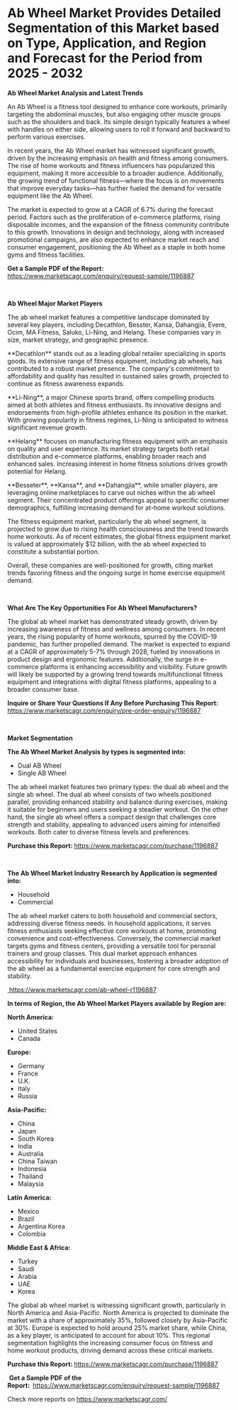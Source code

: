 <p><h1>Ab Wheel Market Provides Detailed Segmentation of this Market based on Type, Application, and Region and Forecast for the Period from 2025 - 2032</h1></p><p><strong>Ab Wheel Market Analysis and Latest Trends</strong></p>
<p><p>An Ab Wheel is a fitness tool designed to enhance core workouts, primarily targeting the abdominal muscles, but also engaging other muscle groups such as the shoulders and back. Its simple design typically features a wheel with handles on either side, allowing users to roll it forward and backward to perform various exercises. </p><p>In recent years, the Ab Wheel market has witnessed significant growth, driven by the increasing emphasis on health and fitness among consumers. The rise of home workouts and fitness influencers has popularized this equipment, making it more accessible to a broader audience. Additionally, the growing trend of functional fitness—where the focus is on movements that improve everyday tasks—has further fueled the demand for versatile equipment like the Ab Wheel.</p><p>The market is expected to grow at a CAGR of 6.7% during the forecast period. Factors such as the proliferation of e-commerce platforms, rising disposable incomes, and the expansion of the fitness community contribute to this growth. Innovations in design and technology, along with increased promotional campaigns, are also expected to enhance market reach and consumer engagement, positioning the Ab Wheel as a staple in both home gyms and fitness facilities.</p></p>
<p><strong>Get a Sample PDF of the Report:&nbsp;</strong> <a href="https://www.marketscagr.com/enquiry/request-sample/1196887?utm_campaign=2014&utm_medium=2&utm_source=Github&utm_content=ia&utm_term=07022025&utm_id=ab-wheel">https://www.marketscagr.com/enquiry/request-sample/1196887</a></p>
<p>&nbsp;</p>
<p><strong>Ab Wheel Major Market Players</strong></p>
<p><p>The ab wheel market features a competitive landscape dominated by several key players, including Decathlon, Besster, Kansa, Dahangjia, Evere, Ocim, MA Fitness, Saluko, Li-Ning, and Helang. These companies vary in size, market strategy, and geographic presence.</p><p>**Decathlon** stands out as a leading global retailer specializing in sports goods. Its extensive range of fitness equipment, including ab wheels, has contributed to a robust market presence. The company's commitment to affordability and quality has resulted in sustained sales growth, projected to continue as fitness awareness expands.</p><p>**Li-Ning**, a major Chinese sports brand, offers compelling products aimed at both athletes and fitness enthusiasts. Its innovative designs and endorsements from high-profile athletes enhance its position in the market. With growing popularity in fitness regimes, Li-Ning is anticipated to witness significant revenue growth.</p><p>**Helang** focuses on manufacturing fitness equipment with an emphasis on quality and user experience. Its market strategy targets both retail distribution and e-commerce platforms, enabling broader reach and enhanced sales. Increasing interest in home fitness solutions drives growth potential for Helang.</p><p>**Besseter**, **Kansa**, and **Dahangjia**, while smaller players, are leveraging online marketplaces to carve out niches within the ab wheel segment. Their concentrated product offerings appeal to specific consumer demographics, fulfilling increasing demand for at-home workout solutions.</p><p>The fitness equipment market, particularly the ab wheel segment, is projected to grow due to rising health consciousness and the trend towards home workouts. As of recent estimates, the global fitness equipment market is valued at approximately $12 billion, with the ab wheel expected to constitute a substantial portion.</p><p>Overall, these companies are well-positioned for growth, citing market trends favoring fitness and the ongoing surge in home exercise equipment demand.</p></p>
<p>&nbsp;</p>
<p><strong>What Are The Key Opportunities For Ab Wheel Manufacturers?</strong></p>
<p><p>The global ab wheel market has demonstrated steady growth, driven by increasing awareness of fitness and wellness among consumers. In recent years, the rising popularity of home workouts, spurred by the COVID-19 pandemic, has further propelled demand. The market is expected to expand at a CAGR of approximately 5-7% through 2028, fueled by innovations in product design and ergonomic features. Additionally, the surge in e-commerce platforms is enhancing accessibility and visibility. Future growth will likely be supported by a growing trend towards multifunctional fitness equipment and integrations with digital fitness platforms, appealing to a broader consumer base.</p></p>
<p><strong>Inquire or Share Your Questions If Any Before Purchasing This Report:</strong> <a href="https://www.marketscagr.com/enquiry/pre-order-enquiry/1196887?utm_campaign=2014&utm_medium=2&utm_source=Github&utm_content=ia&utm_term=07022025&utm_id=ab-wheel">https://www.marketscagr.com/enquiry/pre-order-enquiry/1196887</a></p>
<p>&nbsp;</p>
<p><strong>Market Segmentation</strong></p>
<p><strong>The Ab Wheel Market Analysis by types is segmented into:</strong></p>
<p><ul><li>Dual AB Wheel</li><li>Single AB Wheel</li></ul></p>
<p><p>The ab wheel market features two primary types: the dual ab wheel and the single ab wheel. The dual ab wheel consists of two wheels positioned parallel, providing enhanced stability and balance during exercises, making it suitable for beginners and users seeking a steadier workout. On the other hand, the single ab wheel offers a compact design that challenges core strength and stability, appealing to advanced users aiming for intensified workouts. Both cater to diverse fitness levels and preferences.</p></p>
<p><strong>Purchase this Report:&nbsp;</strong><a href="https://www.marketscagr.com/purchase/1196887?utm_campaign=2014&utm_medium=2&utm_source=Github&utm_content=ia&utm_term=07022025&utm_id=ab-wheel">https://www.marketscagr.com/purchase/1196887</a></p>
<p>&nbsp;</p>
<p><strong>The Ab Wheel Market Industry Research by Application is segmented into:</strong></p>
<p><ul><li>Household</li><li>Commercial</li></ul></p>
<p><p>The ab wheel market caters to both household and commercial sectors, addressing diverse fitness needs. In household applications, it serves fitness enthusiasts seeking effective core workouts at home, promoting convenience and cost-effectiveness. Conversely, the commercial market targets gyms and fitness centers, providing a versatile tool for personal trainers and group classes. This dual market approach enhances accessibility for individuals and businesses, fostering a broader adoption of the ab wheel as a fundamental exercise equipment for core strength and stability.</p></p>
<p><a href="https://www.marketscagr.com/ab-wheel-r1196887?utm_campaign=2014&utm_medium=2&utm_source=Github&utm_content=ia&utm_term=07022025&utm_id=ab-wheel">&nbsp;https://www.marketscagr.com/ab-wheel-r1196887</a></p>
<p><strong>In terms of Region, the Ab Wheel Market Players available by Region are:</strong></p>
<p>
    <p> <strong> North America: </strong>
        <ul>
            <li>United States</li>
            <li>Canada</li>
        </ul>
        </p> 
    <p> <strong> Europe: </strong>
        <ul>
            <li>Germany</li>
            <li>France</li>
            <li>U.K.</li>
            <li>Italy</li>
            <li>Russia</li>
        </ul>
        </p> 
    <p> <strong> Asia-Pacific: </strong>
        <ul>
            <li>China</li>
            <li>Japan</li>
            <li>South Korea</li>
            <li>India</li>
            <li>Australia</li>
            <li>China Taiwan</li>
            <li>Indonesia</li>
            <li>Thailand</li>
            <li>Malaysia</li>
        </ul>
        </p> 
    <p> <strong> Latin America: </strong>
        <ul>
            <li>Mexico</li>
            <li>Brazil</li>
            <li>Argentina Korea</li>
            <li>Colombia</li>
        </ul>
        </p> 
    <p> <strong> Middle East & Africa: </strong>
        <ul>
            <li>Turkey</li>
            <li>Saudi</li>
            <li>Arabia</li>
            <li>UAE</li>
            <li>Korea</li>
        </ul>
    </p>
    </p>
<p><p>The global ab wheel market is witnessing significant growth, particularly in North America and Asia-Pacific. North America is projected to dominate the market with a share of approximately 35%, followed closely by Asia-Pacific at 30%. Europe is expected to hold around 25% market share, while China, as a key player, is anticipated to account for about 10%. This regional segmentation highlights the increasing consumer focus on fitness and home workout products, driving demand across these critical markets.</p></p>
<p><strong>Purchase this Report: </strong><a href="https://www.marketscagr.com/purchase/1196887?utm_campaign=2014&utm_medium=2&utm_source=Github&utm_content=ia&utm_term=07022025&utm_id=ab-wheel">https://www.marketscagr.com/purchase/1196887</a></p>
<p>&nbsp;<strong>Get a Sample PDF of the Report:&nbsp;&nbsp;</strong><a href="https://www.marketscagr.com/enquiry/request-sample/1196887?utm_campaign=2014&utm_medium=2&utm_source=Github&utm_content=ia&utm_term=07022025&utm_id=ab-wheel">https://www.marketscagr.com/enquiry/request-sample/1196887</a></p>
<p><strong></strong></p>
<p>Check more reports on <a href="https://www.marketscagr.com/?utm_campaign=2014&utm_medium=2&utm_source=Github&utm_content=ia&utm_term=07022025&utm_id=ab-wheel">https://www.marketscagr.com/</a></p>